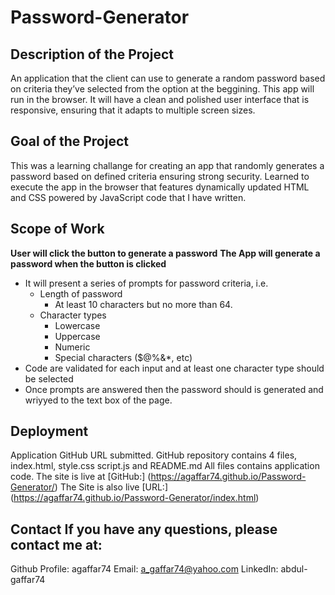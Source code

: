 # **Password-Generator**

## Description of the Project
An application that the client can use to generate a random password based on criteria they’ve selected from the option at the beggining. This app will run in the browser. It will have a clean and polished user interface that is responsive, ensuring that it adapts to multiple screen sizes.

## Goal of the Project
This was a learning challange for creating an app that randomly generates a password based on defined criteria ensuring strong security. Learned to execute the app in the browser that features dynamically updated HTML and CSS powered by JavaScript code that I have written.

## Scope of Work

**User will click the button to generate a password**
**The App will generate a password when the button is clicked**
  * It will present a series of prompts for password criteria, i.e.
    * Length of password
      * At least 10 characters but no more than 64.
    * Character types
      * Lowercase
      * Uppercase
      * Numeric
      * Special characters ($@%&*, etc)
  * Code are validated for each input and at least one character type should be selected
  * Once prompts are answered then the password should is generated and wriyyed to the text box of the page.

## Deployment
Application GitHub URL submitted.
GitHub repository contains 4 files, index.html, style.css script.js and README.md
All files contains application code.
The site is live at [GitHub:] (https://agaffar74.github.io/Password-Generator/) 
The Site is also live [URL:] (https://agaffar74.github.io/Password-Generator/index.html)

## Contact If you have any questions, please contact me at:

Github Profile: agaffar74 
Email: a_gaffar74@yahoo.com 
LinkedIn: abdul-gaffar74